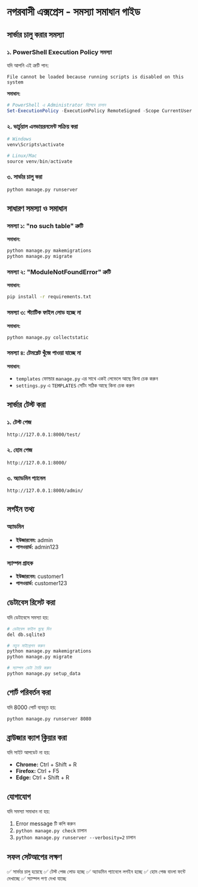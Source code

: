 # নগরবাসী এক্সপ্রেস - সমস্যা সমাধান গাইড

## সার্ভার চালু করার সমস্যা

### ১. PowerShell Execution Policy সমস্যা
যদি আপনি এই ত্রুটি পান:
```
File cannot be loaded because running scripts is disabled on this system
```

**সমাধান:**
```powershell
# PowerShell এ Administrator হিসেবে চালান
Set-ExecutionPolicy -ExecutionPolicy RemoteSigned -Scope CurrentUser
```

### ২. ভার্চুয়াল এনভায়রনমেন্ট সক্রিয় করা
```powershell
# Windows
venv\Scripts\activate

# Linux/Mac
source venv/bin/activate
```

### ৩. সার্ভার চালু করা
```bash
python manage.py runserver
```

## সাধারণ সমস্যা ও সমাধান

### সমস্যা ১: "no such table" ত্রুটি
**সমাধান:**
```bash
python manage.py makemigrations
python manage.py migrate
```

### সমস্যা ২: "ModuleNotFoundError" ত্রুটি
**সমাধান:**
```bash
pip install -r requirements.txt
```

### সমস্যা ৩: স্ট্যাটিক ফাইল লোড হচ্ছে না
**সমাধান:**
```bash
python manage.py collectstatic
```

### সমস্যা ৪: টেমপ্লেট খুঁজে পাওয়া যাচ্ছে না
**সমাধান:**
- `templates` ফোল্ডার `manage.py` এর সাথে একই লেভেলে আছে কিনা চেক করুন
- `settings.py` এ `TEMPLATES` সেটিং সঠিক আছে কিনা চেক করুন

## সার্ভার টেস্ট করা

### ১. টেস্ট পেজ
```
http://127.0.0.1:8000/test/
```

### ২. হোম পেজ
```
http://127.0.0.1:8000/
```

### ৩. অ্যাডমিন প্যানেল
```
http://127.0.0.1:8000/admin/
```

## লগইন তথ্য

### অ্যাডমিন
- **ইউজারনেম:** admin
- **পাসওয়ার্ড:** admin123

### স্যাম্পল গ্রাহক
- **ইউজারনেম:** customer1
- **পাসওয়ার্ড:** customer123

## ডেটাবেস রিসেট করা

যদি ডেটাবেসে সমস্যা হয়:
```bash
# ডেটাবেস ফাইল মুছে দিন
del db.sqlite3

# নতুন মাইগ্রেশন করুন
python manage.py makemigrations
python manage.py migrate

# স্যাম্পল ডেটা তৈরি করুন
python manage.py setup_data
```

## পোর্ট পরিবর্তন করা

যদি 8000 পোর্ট ব্যবহৃত হয়:
```bash
python manage.py runserver 8080
```

## ব্রাউজার ক্যাশ ক্লিয়ার করা

যদি সাইট আপডেট না হয়:
- **Chrome:** Ctrl + Shift + R
- **Firefox:** Ctrl + F5
- **Edge:** Ctrl + Shift + R

## যোগাযোগ

যদি সমস্যা সমাধান না হয়:
1. Error message টি কপি করুন
2. `python manage.py check` চালান
3. `python manage.py runserver --verbosity=2` চালান

## সফল সেটআপের লক্ষণ

✅ সার্ভার চালু হয়েছে
✅ টেস্ট পেজ লোড হচ্ছে
✅ অ্যাডমিন প্যানেলে লগইন হচ্ছে
✅ হোম পেজ বাংলা ফন্টে দেখাচ্ছে
✅ স্যাম্পল পণ্য দেখা যাচ্ছে
